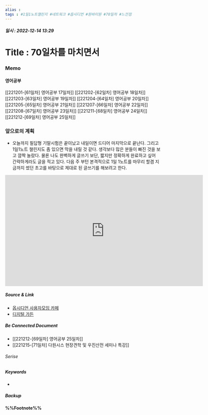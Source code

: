 ```yaml
---
alias : 
tags : #1일1노트챌린지 #네트워크 #옵시디언 #원바이원 #70일차 #느낀점
---
```


##### 일시 : 2022-12-14 13:29

# Title : 70일차를 마치면서

### Memo

#### 영어공부
[[221201-[61일차] 영어공부 17일차]]
[[221202-[62일차] 영어공부 18일차]]
[[221203-[63일차] 영어공부 19일차]]
[[221204-[64일차] 영어공부 20일차]]
[[221205-[65일차] 영어공부 21일차]]
[[221207-[66일차] 영어공부 22일차]]
[[221208-[67일차] 영어공부 23일차]]
[[221211-[68일차] 영어공부 24일차]]
[[221212-[69일차] 영어공부 25일차]]

### 앞으로의 계획
- 오늘까지 필답형 기말시험은 끝이났고 내일이면 드디어 마지막으로 끝난다. 그리고 1일1노트 챌린지도 좀 있으면 막을 내릴 것 같다. 생각보다 많은 분들이 빠진 것을 보고 깜짝 놀랐다. 물론 나도 완벽하게 글쓰기 보단, 짧지만 정확하게 완료하고 싶어 간략하게라도 글을 적고 있다. 다음 주 부턴 본격적으로 1일 1노트를 마무리 할겸 지금까지 썼던 초고를 바탕으로 제대로 된 글쓰기를 해보려고 한다.

<iframe width="640" height="360" src="https://www.youtube.com/embed/3Ce03uSKNYY" title="박지윤 - 하늘색 꿈 (1997年)" frameborder="0" allow="accelerometer; autoplay; clipboard-write; encrypted-media; gyroscope; picture-in-picture" allowfullscreen></iframe>

##### Source & Link
- [옵시디언 사용자모임 카페](https://cafe.naver.com/obsidianary/2769)
- [디지털 가든](https://chunghasull.netlify.app/221214-70일차-70일차를-마치면서)

##### Be Connected Document
- [[221212-[69일차] 영어공부 25일차]]
- [[221215-[71일차] 다원시스 현장견학 및 우진산전 세미나 특강]]

###### Serise


##### Keywords
- 

##### Backup


#### %%Footnote%%

[^1]: 
[^2]: 
[^3]: 
[^4]: 
[^5]: 
[^6]: 
[^7]: 
[^8]: 
[^9]: 